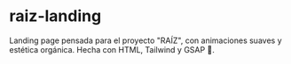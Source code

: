 # raiz-landing
Landing page pensada para el proyecto "RAÍZ", con animaciones suaves y estética orgánica. Hecha con HTML, Tailwind y GSAP 🧺. 
